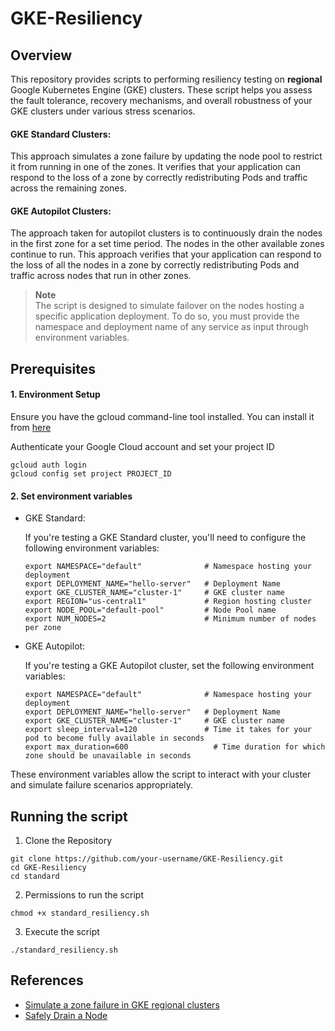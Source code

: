 # GKE-Resiliency


## Overview 
This repository provides scripts to performing resiliency testing on **regional** Google Kubernetes Engine (GKE) clusters. These script helps you assess the fault tolerance, recovery mechanisms, and overall robustness of your GKE clusters under various stress scenarios.

#### GKE Standard Clusters:

This approach simulates a zone failure by updating the node pool to restrict it from running in one of the zones. It verifies that your application can respond to the loss of a zone by correctly redistributing Pods and traffic across the remaining zones.

#### GKE Autopilot Clusters:

The approach taken for autopilot clusters is to continuously drain the nodes in the first zone for a set time period. The nodes in the other available zones continue to run. This approach verifies that your application can respond to the loss of all the nodes in a zone by correctly redistributing Pods and traffic across nodes that run in other zones.

> **Note**  
> The script is designed to simulate failover on the nodes hosting a specific application deployment. To do so, you must provide the namespace and deployment name of any service as input through environment variables.


## Prerequisites


#### 1. Environment Setup
Ensure you have the gcloud command-line tool installed. You can install it from [here](https://cloud.google.com/sdk/docs/install)

Authenticate your Google Cloud account and set your project ID

```
gcloud auth login
gcloud config set project PROJECT_ID
```

#### 2. Set environment variables

* GKE Standard:

    If you're testing a GKE Standard cluster, you'll need to configure the following environment variables:

    ```
    export NAMESPACE="default"              # Namespace hosting your deployment
    export DEPLOYMENT_NAME="hello-server"   # Deployment Name
    export GKE_CLUSTER_NAME="cluster-1"     # GKE cluster name
    export REGION="us-central1"             # Region hosting cluster
    export NODE_POOL="default-pool"         # Node Pool name
    export NUM_NODES=2                      # Minimum number of nodes per zone
    ```

* GKE Autopilot:

    If you're testing a GKE Autopilot cluster, set the following environment variables:

    ```
    export NAMESPACE="default"              # Namespace hosting your deployment
    export DEPLOYMENT_NAME="hello-server"   # Deployment Name
    export GKE_CLUSTER_NAME="cluster-1"     # GKE cluster name
    export sleep_interval=120               # Time it takes for your pod to become fully available in seconds
    export max_duration=600                   # Time duration for which zone should be unavailable in seconds
    ```

These environment variables allow the script to interact with your cluster and simulate failure scenarios appropriately.

## Running the script

 1. Clone the Repository
```
git clone https://github.com/your-username/GKE-Resiliency.git
cd GKE-Resiliency
cd standard 
```

 2. Permissions to run the script
```
chmod +x standard_resiliency.sh
```

 3. Execute the script
```
./standard_resiliency.sh
```


## References

* [Simulate a zone failure in GKE regional clusters](https://cloud.google.com/kubernetes-engine/docs/tutorials/simulate-zone-failure)
* [Safely Drain a Node](https://kubernetes.io/docs/tasks/administer-cluster/safely-drain-node/)

